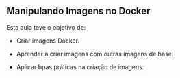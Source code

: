 ## Manipulando Imagens no Docker

Esta aula teve o objetivo de:

- Criar imagens Docker.

- Aprender a criar imagens com outras imagens de base.

- Aplicar bpas práticas na criação de imagens.
